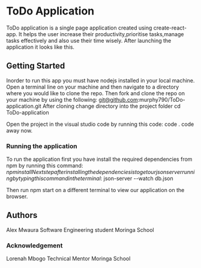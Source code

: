 # ToDo Application

ToDo application is a single page application created using create-react-app.
It helps the user increase their productivity,prioritise tasks,manage tasks effectively and also use their time wisely.
After launching the application it looks like this.

## Getting Started
Inorder to run this app you must have nodejs installed in your local machine.
Open a terminal line on your machine and then navigate to a directory where you would like to clone the repo.
Then fork and clone the repo on your machine by using the following:
    git@github.com:murphy790/ToDo-application.git
After cloning change directory into the project folder
    cd ToDo-application

Open the project in the visual studio code by running this code:
  code .
  code away now.

### Running the application

To run the application first you have install the required dependencies from npm by running this command: $npm install
Next step after installing the dependencies is to get our json server running by typing this command in the terminal:$ json-server --watch db.json

Then run npm start on a different terminal to view our application on the browser.
## Authors
Alex Mwaura
Software Engineering student
Moringa School

### Acknowledgement
Lorenah Mbogo
Technical Mentor
Moringa School

